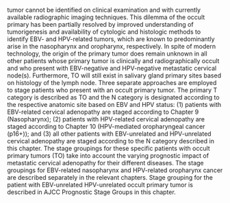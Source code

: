 tumor cannot be identified on clinical examination and with currently available radiographic imaging techniques. This dilemma of the occult primary has been partially resolved by improved understanding of tumorigenesis and availability of cytologic and histologic methods to identify EBV- and HPV-related tumors, which are known to predominantly arise in the nasopharynx and oropharynx, respectively. In spite of modern technology, the origin of the primary tumor does remain unknown in all other patients whose primary tumor is clinically and radiographically occult and who present with EBV-negative and HPV-negative metastatic cervical node(s). Furthermore, TO will still exist in salivary gland primary sites based on histology of the lymph node. Three separate approaches are employed to stage patients who present with an occult primary tumor. The primary T category is described as TO and the N category is designated according to the respective anatomic site based on EBV and HPV status: (1) patients with EBV-related cervical adenopathy are staged according to Chapter 9 (Nasopharynx); (2) patients with HPV-related cervical adenopathy are staged according to Chapter 10 (HPV-mediated oropharyngeal cancer (p16+)); and (3) all other patients with EBV-unrelated and HPV-unrelated cervical adenopathy are staged according to the N category described in this chapter. The stage groupings for these specific patients with occult primary tumors (TO) take into account the varying prognostic impact of metastatic cervical adenopathy for their different diseases. The stage groupings for EBV-related nasopharynx and HPV-related oropharynx cancer are described separately in the relevant chapters. Stage grouping for the patient with EBV-unrelated HPV-unrelated occult primary tumor is described in AJCC Prognostic Stage Groups in this chapter.